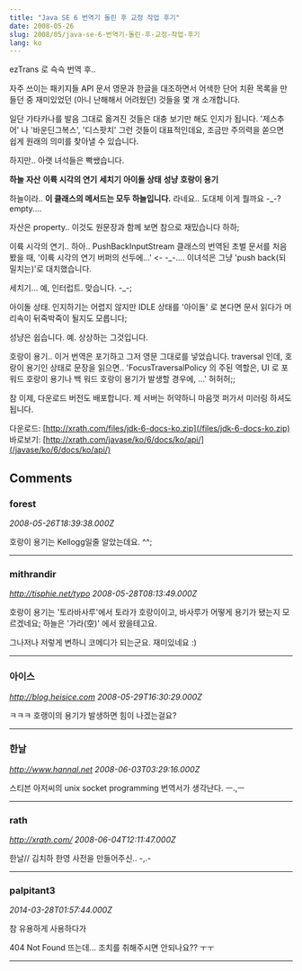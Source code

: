 ```yaml
---
title: "Java SE 6 번역기 돌린 후 교정 작업 후기"
date: 2008-05-26
slug: 2008/05/java-se-6-번역기-돌린-후-교정-작업-후기
lang: ko
---
```


ezTrans 로 슥슥 번역 후..

자주 쓰이는 패키지들 API 문서 영문과 한글을 대조하면서 어색한 단어 치환 목록을 만들던 중 
재미있었던 (아니 난해해서 어려웠던) 것들을 몇 개 소개합니다.

일단 가타카나를 발음 그대로 옮겨진 것들은 대충 보기만 해도 인지가 됩니다.
'제스추어' 나 '바운딘그복스', '디스팟치' 그런 것들이 대표적인데요, 조금만 주의력을 쏟으면 쉽게 원래의 의미를 찾아낼 수 있습니다.

하지만.. 아랫 녀석들은 빡쌨습니다.

**하늘**
**자산**
**이륙 시각의 연기**
**세치기**
**아이돌 상태**
**성냥**
**호랑이 용기**

하늘이라.. **이 클래스의 메서드는 모두 하늘입니다.** 라네요.. 도대체 이게 뭘까요 -_-?
empty....

자산은 property.. 이것도 원문장과 함께 보면 참으로 재밌습니다 하하;

이륙 시각의 연기.. 하아.. PushBackInputStream 클래스의 번역된 초벌 문서를 처음 봤을 때,
'이륙 시각의 연기 버퍼의 선두에...' <- -_-.... 이녀석은 그냥 'push back(되밀치는)'로 대치했습니다.

세치기... 예, 인터럽트. 맞습니다. -_-;

아이돌 상태. 인지하기는 어렵지 않지만 IDLE 상태를 '아이돌' 로 본다면 문서 읽다가 머리속이 뒤죽박죽이 될지도 모릅니다;

성냥은 쉽습니다. 예. 상상하는 그것입니다.

호랑이 용기.. 이거 번역은 포기하고 그저 영문 그대로를 넣었습니다. traversal 인데, 호랑이 용기인 상태로 문장을 읽으면..
'FocusTraversalPolicy 의 주된 역할은, UI 로 포워드 호랑이 용기나 백 워드 호랑이 용기가 발생할 경우에, ...'
허허허;;

참 이제, 다운로드 버전도 배포합니다. 제 서버는 허약하니 마음껏 퍼가서 미러링 하셔도 됩니다. 

다운로드: [http://xrath.com/files/jdk-6-docs-ko.zip](/files/jdk-6-docs-ko.zip)
바로보기: [http://xrath.com/javase/ko/6/docs/ko/api/](/javase/ko/6/docs/ko/api/)

## Comments

### forest
*2008-05-26T18:39:38.000Z*

호랑이 용기는 Kellogg일줄 알았는데요. ^^;

---

### mithrandir
*http://tisphie.net/typo*
*2008-05-28T08:13:49.000Z*

호랑이 용기는 '토라바사루'에서 토라가 호랑이이고, 바사루가 어떻게 용기가 됐는지 모르겠네요;
하늘은 '가라(空)' 에서 왔을테고요. 

그나저나 저렇게 변하니 코메디가 되는군요. 재미있네요 :)

---

### 아이스
*http://blog.heisice.com*
*2008-05-29T16:30:29.000Z*

ㅋㅋㅋ 호랭이의 용기가 발생하면 힘이 나겠는걸요?

---

### 한날
*http://www.hannal.net*
*2008-06-03T03:29:16.000Z*

스티븐 아저씨의 unix socket programming 번역서가 생각난다. ㅡ.,ㅡ

---

### rath
*http://xrath.com/*
*2008-06-04T12:11:47.000Z*

한날// 김치하 한영 사전을 만들어주신.. -,.-

---

### palpitant3
*2014-03-28T01:57:44.000Z*

참 유용하게 사용하다가 

404 Not Found 뜨는데... 조치를 취해주시면 안되나요?? ㅜㅜ

---

